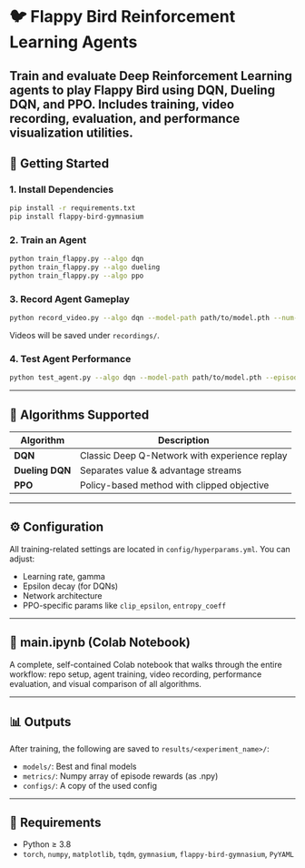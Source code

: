 # 🐦 Flappy Bird Reinforcement Learning Agents
Train and evaluate Deep Reinforcement Learning agents to play Flappy Bird using **DQN**, **Dueling DQN**, and **PPO**. Includes training, video recording, evaluation, and performance visualization utilities.
---

## 🚀 Getting Started

### 1. Install Dependencies

```bash
pip install -r requirements.txt
pip install flappy-bird-gymnasium
```

### 2. Train an Agent

```bash
python train_flappy.py --algo dqn
python train_flappy.py --algo dueling
python train_flappy.py --algo ppo
```

### 3. Record Agent Gameplay

```bash
python record_video.py --algo dqn --model-path path/to/model.pth --num-episodes 3
```

Videos will be saved under `recordings/`.

### 4. Test Agent Performance

```bash
python test_agent.py --algo dqn --model-path path/to/model.pth --episodes 500
```

---

## 🧠 Algorithms Supported
| Algorithm      | Description                                   |
|----------------|-----------------------------------------------|
| **DQN**        | Classic Deep Q-Network with experience replay |
| **Dueling DQN**| Separates value & advantage streams           |
| **PPO**        | Policy-based method with clipped objective    |

---

## ⚙️ Configuration
All training-related settings are located in `config/hyperparams.yml`. You can adjust:
- Learning rate, gamma
- Epsilon decay (for DQNs)
- Network architecture
- PPO-specific params like `clip_epsilon`, `entropy_coeff`

---

## 📓 main.ipynb (Colab Notebook)
A complete, self-contained Colab notebook that walks through the entire workflow: repo setup, agent training, video recording, performance evaluation, and visual comparison of all algorithms.

---

## 📊 Outputs
After training, the following are saved to `results/<experiment_name>/`:
- `models/`: Best and final models
- `metrics/`: Numpy array of episode rewards (as .npy)
- `configs/`: A copy of the used config

---
## 📌 Requirements

- Python ≥ 3.8
- `torch`, `numpy`, `matplotlib`, `tqdm`, `gymnasium`, `flappy-bird-gymnasium`, `PyYAML`
```
